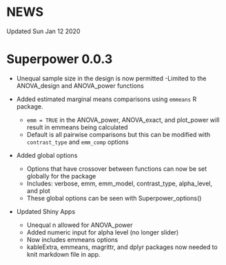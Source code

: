 NEWS
================

Updated Sun Jan 12 2020

# Superpower 0.0.3

  - Unequal sample size in the design is now permitted -Limited to the
    ANOVA\_design and ANOVA\_power functions

  - Added estimated marginal means comparisons using `emmeans` R
    package.
    
      - `emm = TRUE` in the ANOVA\_power, ANOVA\_exact, and plot\_power
        will result in emmeans being calculated
      - Default is all pairwise comparisons but this can be modified
        with `contrast_type` and `emm_comp` options

  - Added global options
    
      - Options that have crossover between functions can now be set
        globally for the package
      - Includes: verbose, emm, emm\_model, contrast\_type,
        alpha\_level, and plot
      - These global options can be seen with Superpower\_options()

  - Updated Shiny Apps
    
      - Unequal n allowed for ANOVA\_power
      - Added numeric input for alpha level (no longer slider)
      - Now includes emmeans options
      - kableExtra, emmeans, magrittr, and dplyr packages now needed to
        knit markdown file in app.
